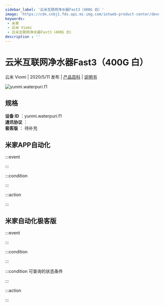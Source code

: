 ```yaml
---
sidebar_label: '云米互联网净水器Fast3（400G 白）'
image: 'https://cdn.cnbj1.fds.api.mi-img.com/iotweb-product-center/developer_15887478338484QwDVqvF.png?GalaxyAccessKeyId=AKVGLQWBOVIRQ3XLEW&Expires=9223372036854775807&Signature=uK1//KxuTNVrPgM6t3+rbFcL4Ts='
keywords: 
 - 米家
 - 云米 Viomi
 - 云米互联网净水器Fast3（400G 白）
description : ''
---
```

# 云米互联网净水器Fast3（400G 白）

云米 Viomi | 2020/5/11 发布 | [产品百科](https://home.mi.com/webapp/content/baike/product/index.html?model=yunmi.waterpuri.f1/) | [说明书](https://home.mi.com/views/introduction.html?model=yunmi.waterpuri.f1&region=cn)

![yunmi.waterpuri.f1](https://cdn.cnbj1.fds.api.mi-img.com/iotweb-product-center/developer_15887478338484QwDVqvF.png?GalaxyAccessKeyId=AKVGLQWBOVIRQ3XLEW&Expires=9223372036854775807&Signature=uK1//KxuTNVrPgM6t3+rbFcL4Ts=)

## 规格  
> 
**设备 ID** ：yunmi.waterpuri.f1  
**通讯协议** ：  
**极客版**  ： 待补充 


## 米家APP自动化  

:::event  

:::

:::condition  

:::

:::action   

:::

## 米家自动化极客版  

:::event  

:::

:::condition  

:::

:::condition 可查询的状态条件  

:::

:::action  

:::

        
